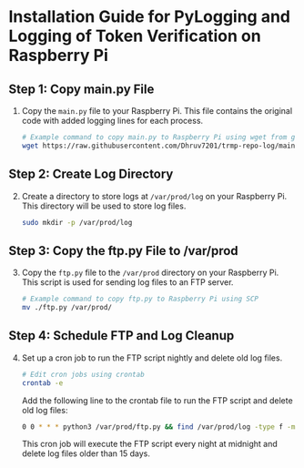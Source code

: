 # Installation Guide for PyLogging and Logging of Token Verification on Raspberry Pi

## Step 1: Copy main.py File

1. Copy the `main.py` file to your Raspberry Pi. This file contains the original code with added logging lines for each process.

   ```bash
   # Example command to copy main.py to Raspberry Pi using wget from git-repo
   wget https://raw.githubusercontent.com/Dhruv7201/trmp-repo-log/main/ftp.py && wget https://raw.githubusercontent.com/Dhruv7201/trmp-repo-log/main/main.py
   ```

## Step 2: Create Log Directory

2. Create a directory to store logs at `/var/prod/log` on your Raspberry Pi. This directory will be used to store log files.

   ```bash
   sudo mkdir -p /var/prod/log
   ```

## Step 3: Copy the ftp.py File to /var/prod

3. Copy the `ftp.py` file to the `/var/prod` directory on your Raspberry Pi. This script is used for sending log files to an FTP server.

   ```bash
   # Example command to copy ftp.py to Raspberry Pi using SCP
   mv ./ftp.py /var/prod/
   ```

## Step 4: Schedule FTP and Log Cleanup

4. Set up a cron job to run the FTP script nightly and delete old log files.

   ```bash
   # Edit cron jobs using crontab
   crontab -e
   ```

   Add the following line to the crontab file to run the FTP script and delete old log files:

   ```bash
   0 0 * * * python3 /var/prod/ftp.py && find /var/prod/log -type f -mtime +15 -delete
   ```

   This cron job will execute the FTP script every night at midnight and delete log files older than 15 days.
